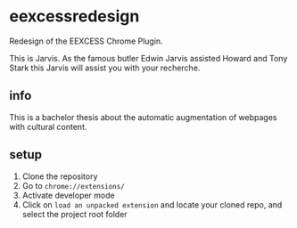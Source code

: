 # eexcessredesign
Redesign of the EEXCESS Chrome Plugin.

This is Jarvis. As the famous butler Edwin Jarvis assisted Howard and Tony Stark this Jarvis will assist you with your recherche.


## info
This is a bachelor thesis about the automatic augmentation of webpages with cultural content.


## setup
1. Clone the repository
3. Go to `chrome://extensions/`
4. Activate developer mode
5. Click on  `load an unpacked extension` and locate your cloned repo, and select the project root folder
